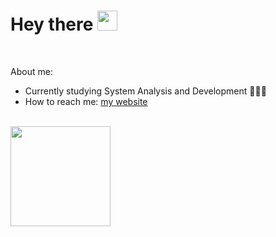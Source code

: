 
# Hey there <img height="32px" src="https://github.com/LrAmaral/LrAmaral/assets/87763007/12560dc8-f10a-4893-9d81-470218285da9">
<br>
<p>About me:</p>
<ul>
    <li>Currently studying System Analysis and Development 👨🏽‍🎓</li>
    <li>How to reach me: <a href="https://lramaral.vercel.app/"> my website</li>
</ul>
<br>
 <div>
      <a href="https://github.com/LrAmaral">
      <img height="160em" src="https://github-readme-stats.vercel.app/api/top-langs/?username=LrAmaral&layout=compact&text_color=ffffff&bg_color=080505&hide_border=true"/>
 </div>

  
<!--   <div align="center" style:"display: inline_block">
   <img align:"right" height ="130px" src="https://cdn.discordapp.com/attachments/1031342785682493596/1034118325078347787/picasion.com_119caf0ebb302d1702aaca4955fc3c68.gif"/>
     </div> -->
   
    
  

  
